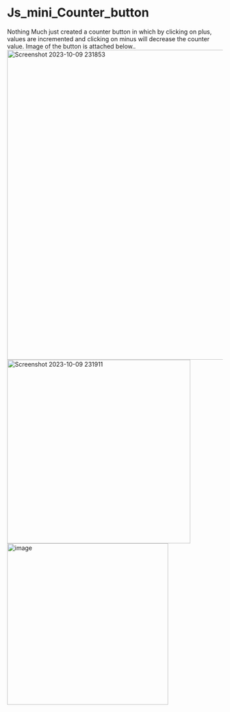 # Js_mini_Counter_button
Nothing Much just created a counter button in which by clicking on plus, values are incremented and clicking on minus will decrease the counter value.
 Image of the button is attached below..
<img width="722" alt="Screenshot 2023-10-09 231853" src="https://github.com/1729manas/Js_mini_Counter_button/assets/111834372/78de7a72-b6ca-4f74-adc4-9fc942018153">
<img width="428" alt="Screenshot 2023-10-09 231911" src="https://github.com/1729manas/Js_mini_Counter_button/assets/111834372/859f947d-4543-4e2f-a96c-9ad41154467a">
<img width="376" alt="image" src="https://github.com/1729manas/Js_mini_Counter_button/assets/111834372/1f5713eb-f75b-4fc5-9ba7-2b3e142913fd">
